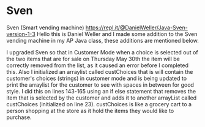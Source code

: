 # Sven
Sven (Smart vending machine)
https://repl.it/@DanielWeller/Java-Sven-version-1-3
Hello this is Daniel Weller and I made some addition to the Sven vending machine in my AP Java class, these additions are mentioned below.

I upgraded Sven so that in Customer Mode when a choice is selected out of the two items that are for sale on Thursday May 30th the item will be correctly removed from the list, as it caused an error before I completed this.
Also I initialized an arraylist called custChoices that is will contain the customer's choices (strings) in customer mode and is being updated to print the arraylist for the customer to see with spaces in between for good style.
I did this on lines 143-165 using an if else statement that removes the item that is selected by the customer and adds it to another arrayList called custChoices (initialized on line 23).  custChoices is like a grocery cart to a person shopping at the store as it hold the items they would like to purchase.
